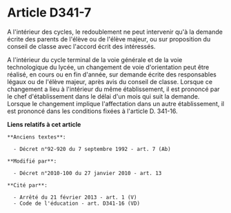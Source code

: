 # Article D341-7

A l'intérieur des cycles, le redoublement ne peut intervenir qu'à la demande écrite des parents de l'élève ou de l'élève
majeur, ou sur proposition du conseil de classe avec l'accord écrit des intéressés.

A l'intérieur du cycle terminal de la voie générale et de la voie technologique du lycée, un changement de voie d'orientation
peut être réalisé, en cours ou en fin d'année, sur demande écrite des responsables légaux ou de l'élève majeur, après avis du
conseil de classe. Lorsque ce changement a lieu à l'intérieur du même établissement, il est prononcé par le chef
d'établissement dans le délai d'un mois qui suit la demande. Lorsque le changement implique l'affectation dans un autre
établissement, il est prononcé dans les conditions fixées à l'article D. 341-16.

**Liens relatifs à cet article**

	**Anciens textes**:

	  - Décret n°92-920 du 7 septembre 1992 - art. 7 (Ab)

	**Modifié par**:

	  - Décret n°2010-100 du 27 janvier 2010 - art. 13

	**Cité par**:

	  - Arrêté du 21 février 2013 - art. 1 (V)
	  - Code de l'éducation - art. D341-16 (VD)
